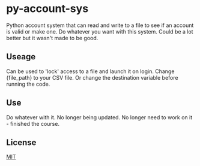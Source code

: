 # py-account-sys
Python account system that can read and write to a file to see if an account is valid or make one. Do whatever you want with this system. Could be a lot better but it wasn't made to be good.

## Useage
Can be used to 'lock' access to a file and launch it on login.
Change {file_path} to your CSV file. Or change the destination variable before running the code.

## Use
Do whatever with it. No longer being updated. No longer need to work on it - finished the course.

## License
[MIT](https://choosealicense.com/licenses/mit/)
